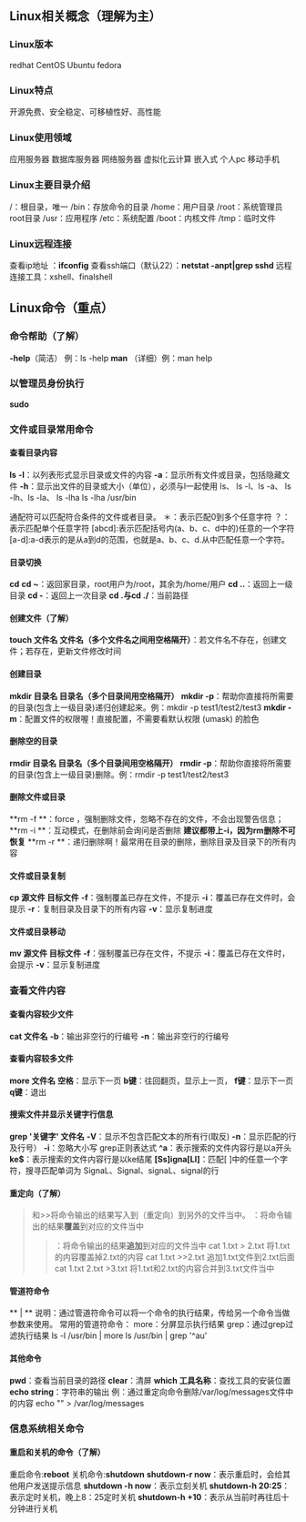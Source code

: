 ## Linux相关概念（理解为主）
### Linux版本
redhat
CentOS
Ubuntu
fedora
### Linux特点
开源免费、安全稳定、可移植性好、高性能
### Linux使用领域
应用服务器
数据库服务器
网络服务器
虚拟化云计算
嵌入式
个人pc
移动手机
### Linux主要目录介绍
/：根目录，唯一
/bin：存放命令的目录
/home：用户目录
/root：系统管理员root目录
/usr：应用程序
/etc：系统配置
/boot：内核文件
/tmp：临时文件
### Linux远程连接
查看ip地址 ：**ifconfig**
查看ssh端口（默认22）：**netstat -anpt|grep sshd**
远程连接工具：xshell、finalshell
## Linux命令（重点）
### 命令帮助（了解）
**-help**（简洁） 例：ls -help
**man** （详细）例：man help
### 以管理员身份执行
**sudo**
### 文件或目录常用命令
#### 查看目录内容
**ls**
**-l**：以列表形式显示目录或文件的内容
**-a**：显示所有文件或目录，包括隐藏文件
**-h**：显示出文件的目录或大小（单位），必须与l一起使用
ls、
ls -l、ls -a、
ls -lh、ls -la、
ls -lha
ls -lha /usr/bin

通配符可以匹配符合条件的文件或者目录。
＊：表示匹配0到多个任意字符
？：表示匹配单个任意字符
[abcd]:表示匹配括号内(a、b、c、d中的)任意的一个字符
[a-d]:a-d表示的是从a到d的范围，也就是a、b、c、d.从中匹配任意一个字符。
#### 目录切换
**cd**
**cd ~**：返回家目录，root用户为/root，其余为/home/用户
**cd ..**：返回上一级目录
**cd -**：返回上一次目录
**cd .**与**cd ./**：当前路径
#### 创建文件（了解）
**touch 文件名 文件名（多个文件名之间用空格隔开）**：若文件名不存在，创建文件；若存在，更新文件修改时间
#### 创建目录
**mkdir 目录名 目录名（多个目录间用空格隔开）**
**mkdir -p**：帮助你直接将所需要的目录(包含上一级目录)递归创建起来。例：mkdir -p test1/test2/test3
**mkdir -m**：配置文件的权限喔！直接配置，不需要看默认权限 (umask) 的脸色
#### 删除空的目录
**rmdir 目录名 目录名（多个目录间用空格隔开）**
**rmdir -p**：帮助你直接将所需要的目录(包含上一级目录)删除。例：rmdir -p test1/test2/test3
#### 删除文件或目录
**rm -f **：force ，强制删除文件，忽略不存在的文件，不会出现警告信息；
**rm -i **：互动模式，在删除前会询问是否删除  **建议都带上-i，因为rm删除不可恢复**
**rm -r **：递归删除啊！最常用在目录的删除，删除目录及目录下的所有内容
#### 文件或目录复制
**cp 源文件 目标文件**
**-f**：强制覆盖已存在文件，不提示
**-i**：覆盖已存在文件时，会提示
**-r**：复制目录及目录下的所有内容
**-v**：显示复制进度
#### 文件或目录移动
**mv 源文件 目标文件**
**-f**：强制覆盖已存在文件，不提示
**-i**：覆盖已存在文件时，会提示
**-v**：显示复制进度
### 查看文件内容
#### 查看内容较少文件
**cat 文件名**
**-b**：输出非空行的行编号
**-n**：输出非空行的行编号
#### 查看内容较多文件
**more 文件名**
**空格**：显示下一页
**b键**：往回翻页，显示上一页，
**f键**：显示下一页
**q键**：退出
#### 搜索文件并显示关键字行信息
**grep '关键字' 文件名**
**-V**：显示不包含匹配文本的所有行(取反)
**-n**：显示匹配的行及行号）
**-i**：忽略大小写
grep正则表达式
**^a**：表示搜索的文件内容行是以a开头
**ke$**：表示搜索的文件内容行是以ke结尾
**[Ss]igna[Ll]**：匹配[ ]中的任意一个字符，搜寻匹配单词为 SignaL、Signal、signaL、signal的行
#### 重定向（了解）
 >和>>将命令输出的结果写入到（重定向）到另外的文件当中。
 >：将命令输出的结果**覆盖**到对应的文件当中
 >>：将命令输出的结果**追加**到对应的文件当中
cat 1.txt > 2.txt      将1.txt的内容覆盖掉2.txt的内容
cat 1.txt >>2.txt    追加1.txt文件到2.txt后面
cat 1.txt 2.txt >3.txt      将1.txt和2.txt的内容合并到3.txt文件当中

#### 管道符命令
** | **
说明：通过管道符命令可以将一个命令的执行结果，传给另一个命令当做参数来使用。
常用的管道符命令：
more：分屏显示执行结果
grep：通过grep过滤执行结果
ls -l /usr/bin  | more
ls /usr/bin | grep '^au'
#### 其他命令
**pwd**：查看当前目录的路径
**clear**：清屏
**which 工具名称**：查找工具的安装位置
**echo string**：字符串的输出
例：通过重定向命令删除/var/log/messages文件中的内容
echo "" > /var/log/messages
### 信息系统相关命令
#### 重启和关机的命令（了解）
重启命令:**reboot**
关机命令:**shutdown**
**shutdown-r now**：表示重启时，会给其他用户发送提示信息
**shutdown -h now**：表示立刻关机
**shutdown-h 20:25**：表示定时关机，晚上8：25定时关机
**shutdown-h +10**：表示从当前时再往后十分钟进行关机